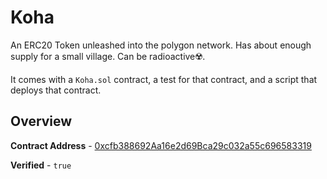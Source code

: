 # Koha

An ERC20 Token unleashed into the polygon network. Has about enough supply for a small village. Can be radioactive☢️.

It comes with a `Koha.sol` contract, a test for that contract, and a script that deploys that contract.

## Overview

**Contract Address** - [0xcfb388692Aa16e2d69Bca29c032a55c696583319](https://mumbai.polygonscan.com/address/0xcfb388692Aa16e2d69Bca29c032a55c696583319)

**Verified** - `true`
